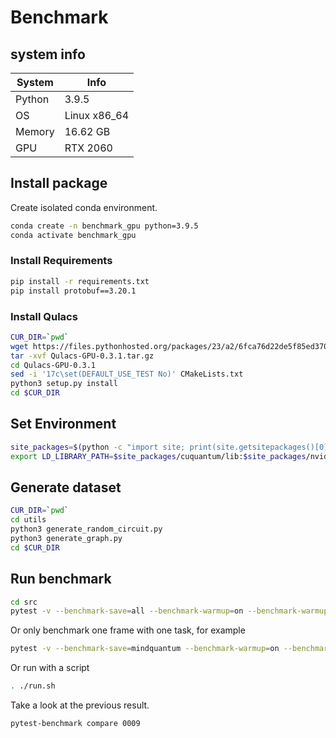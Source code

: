 # Benchmark

## system info

|System|Info|
|-|-|
|Python|3.9.5|
|OS|Linux x86_64|
|Memory|16.62 GB|
|GPU|RTX 2060|

## Install package

Create isolated conda environment.

```bash
conda create -n benchmark_gpu python=3.9.5
conda activate benchmark_gpu
```

### Install Requirements

```bash
pip install -r requirements.txt
pip install protobuf==3.20.1
```

### Install Qulacs

```bash
CUR_DIR=`pwd`
wget https://files.pythonhosted.org/packages/23/a2/6fca76d22de5f85ed3707cfeb47b09cc5b4a5edaf7af930b32f17257fa95/Qulacs-GPU-0.3.1.tar.gz
tar -xvf Qulacs-GPU-0.3.1.tar.gz
cd Qulacs-GPU-0.3.1
sed -i '17c\set(DEFAULT_USE_TEST No)' CMakeLists.txt
python3 setup.py install
cd $CUR_DIR
```

## Set Environment

```bash
site_packages=$(python -c "import site; print(site.getsitepackages()[0])")
export LD_LIBRARY_PATH=$site_packages/cuquantum/lib:$site_packages/nvidia/cuda_runtime/lib:$LD_LIBRARY_PATH
```

## Generate dataset

```bash
CUR_DIR=`pwd`
cd utils
python3 generate_random_circuit.py
python3 generate_graph.py
cd $CUR_DIR
```


## Run benchmark

```bash
cd src
pytest -v --benchmark-save=all --benchmark-warmup=on --benchmark-warmup-iterations=1
```

Or only benchmark one frame with one task, for example

```bash
pytest -v --benchmark-save=mindquantum --benchmark-warmup=on --benchmark-warmup-iterations=1 -m 'random_circuit and mindquantum'
```

Or run with a script

```bash
. ./run.sh
```

Take a look at the previous result.

```bash
pytest-benchmark compare 0009
```
